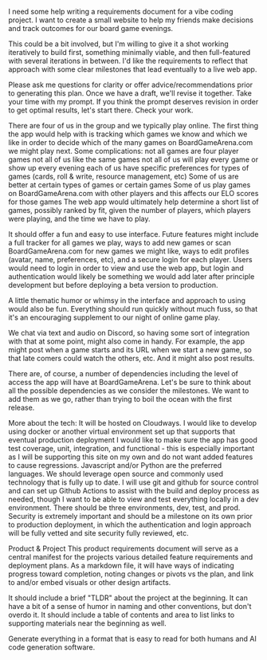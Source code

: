 I need some help writing a requirements document for a vibe coding project. I want to create a small website to help my friends make decisions and track outcomes for our board game evenings.

This could be a bit involved, but I'm willing to give it a shot working iteratively to build first, something minimally viable, and then full-featured with several iterations in between. I'd like the requirements to reflect that approach with some clear milestones that lead eventually to a live web app.

Please ask me questions for clarity or offer advice/recommendations prior to generating this plan. Once we have a draft, we'll revise it together. Take your time with my prompt. If you think the prompt deserves revision in order to get optimal results, let's start there. Check your work. 

There are four of us in the group and we typically play online.
The first thing the app would help with is tracking which games we know and which we like in order to decide which of the many games on BoardGameArena.com we might play next.
Some complications:
not all games are four player games
not all of us like the same games
not all of us will play every game or show up every evening
each of us have specific preferences for types of games (cards, roll & write, resource management, etc)
Some of us are better at certain types of games or certain games
Some of us play games on BoardGameArena.com with other players and this affects our ELO scores for those games
The web app would ultimately help determine a short list of games, possibly ranked by fit, given the number of players, which players were playing, and the time we have to play.

It should offer a fun and easy to use interface.
Future features might include a full tracker for all games we play, ways to add new games or scan BoardGameArena.com for new games we might like, ways to edit profiles (avatar, name, preferences, etc), and a secure login for each player. Users would need to login in order to view and use the web app, but login and authentication would likely be something we would add later after principle development but before deploying a beta version to production.

A little thematic humor or whimsy in the interface and approach to using would also be fun. Everything should run quickly without much fuss, so that it's an encouraging supplement to our night of online game play. 

We chat via text and audio on Discord, so having some sort of integration with that at some point, might also come in handy. For example, the app might post when a game starts and its URL when we start a new game, so that late comers could watch the others, etc. And it might also post results. 

There are, of course, a number of dependencies including the level of access the app will have at BoardGameArena. Let's be sure to think about all the possible dependencies as we consider the milestones. We want to add them as we go, rather than trying to boil the ocean with the first release.

More about the tech:
It will be hosted on Cloudways.
I would like to develop using docker or another virtual environment set up that supports that eventual production deployment
I would like to make sure the app has good test coverage, unit, integration, and functional - this is especially important as I will be supporting this site on my own and do not want added features to cause regressions.
Javascript and/or Python are the preferred languages. We should leverage open source and commonly used technology that is fully up to date.
I will use git and github for source control and can set up Github Actions to assist with the build and deploy process as needed, though I want to be able to view and test everything locally in a dev environment. There should be three environments, dev, test, and prod.
Security is extremely important and should be a milestone on its own prior to production deployment, in which the authentication and login approach will be fully vetted and site security fully reviewed, etc.

Product & Project
This product requirements document will serve as a central manifest for the projects various detailed feature requirements and deployment plans. As a markdown file, it will have ways of indicating progress toward completion, noting changes or pivots vs the plan, and link to and/or embed visuals or other design artifacts. 

It should include a brief "TLDR" about the project at the beginning.
It can have a bit of a sense of humor in naming and other conventions, but don't overdo it.
It should include a table of contents and area to list links to supporting materials near the beginning as well.

Generate everything in a format that is easy to read for both humans and AI code generation software.
